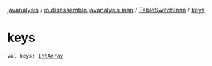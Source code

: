 [javanalysis](../../index.md) / [io.disassemble.javanalysis.insn](../index.md) / [TableSwitchInsn](index.md) / [keys](./keys.md)

# keys

`val keys: `[`IntArray`](https://kotlinlang.org/api/latest/jvm/stdlib/kotlin/-int-array/index.html)